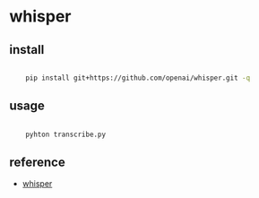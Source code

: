 # whisper

## install
    
```bash

    pip install git+https://github.com/openai/whisper.git -q

```

## usage

```python

    pyhton transcribe.py

```

## reference

* [whisper](https://mp.weixin.qq.com/s/7iS1aoX976liGEM26atZPw)
